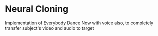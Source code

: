 # Neural Cloning
Implementation of Everybody Dance Now with voice also, to completely transfer subject's video and audio to target
